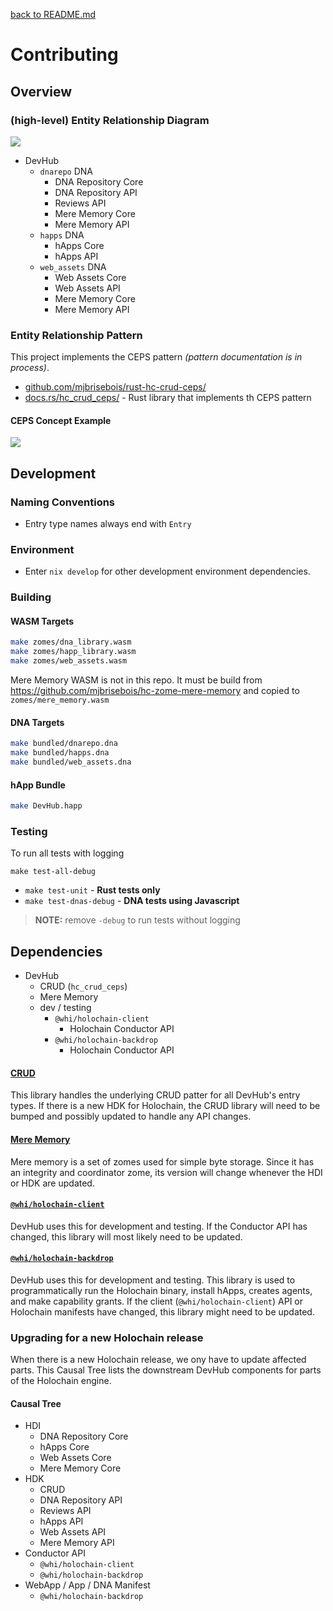 [back to README.md](README.md)


# Contributing

## Overview


### (high-level) Entity Relationship Diagram
![](https://drive.google.com/a/webheroes.ca/thumbnail?id=1bS9_PpZiwE5pA8mFTlRGvOYaWFwgzHPD&sz=w1000)

- DevHub
  - `dnarepo` DNA
    - DNA Repository Core
    - DNA Repository API
    - Reviews API
    - Mere Memory Core
    - Mere Memory API
  - `happs` DNA
    - hApps Core
    - hApps API
  - `web_assets` DNA
    - Web Assets Core
    - Web Assets API
    - Mere Memory Core
    - Mere Memory API

### Entity Relationship Pattern
This project implements the CEPS pattern *(pattern documentation is in process)*.

- [github.com/mjbrisebois/rust-hc-crud-ceps/](https://github.com/mjbrisebois/rust-hc-crud-ceps/)
- [docs.rs/hc_crud_ceps/](https://docs.rs/hc_crud_ceps/) - Rust library that implements th CEPS pattern

#### CEPS Concept Example
![](https://drive.google.com/a/webheroes.ca/thumbnail?sz=w1000&id=1oJTioA_IlGrcZI4tn-AyM0orMCt5kP6r)


## Development

### Naming Conventions

- Entry type names always end with `Entry`


### Environment

- Enter `nix develop` for other development environment dependencies.


### Building

#### WASM Targets

```bash
make zomes/dna_library.wasm
make zomes/happ_library.wasm
make zomes/web_assets.wasm
```

Mere Memory WASM is not in this repo.  It must be build from
https://github.com/mjbrisebois/hc-zome-mere-memory and copied to `zomes/mere_memory.wasm`


#### DNA Targets

```bash
make bundled/dnarepo.dna
make bundled/happs.dna
make bundled/web_assets.dna
```


#### hApp Bundle

```bash
make DevHub.happ
```


### Testing

To run all tests with logging
```
make test-all-debug
```

- `make test-unit` - **Rust tests only**
- `make test-dnas-debug` - **DNA tests using Javascript**


> **NOTE:** remove `-debug` to run tests without logging


## Dependencies

- DevHub
  - CRUD (`hc_crud_ceps`)
  - Mere Memory
  - dev / testing
    - `@whi/holochain-client`
      - Holochain Conductor API
    - `@whi/holochain-backdrop`
      - Holochain Conductor API


#### [CRUD](https://crates.io/crates/hc_crud_ceps)

This library handles the underlying CRUD patter for all DevHub's entry types.  If there is a new HDK
for Holochain, the CRUD library will need to be bumped and possibly updated to handle any API
changes.


#### [Mere Memory](https://github.com/mjbrisebois/hc-zome-mere-memory)

Mere memory is a set of zomes used for simple byte storage.  Since it has an integrity and
coordinator zome, its version will change whenever the HDI or HDK are updated.


#### [`@whi/holochain-client`](https://github.com/mjbrisebois/js-holochain-client)

DevHub uses this for development and testing.  If the Conductor API has changed, this library will
most likely need to be updated.


#### [`@whi/holochain-backdrop`](https://github.com/mjbrisebois/node-holochain-backdrop)

DevHub uses this for development and testing.  This library is used to programmatically run the
Holochain binary, install hApps, creates agents, and make capability grants.  If the client
(`@whi/holochain-client`) API or Holochain manifests have changed, this library might need to be
updated.


### Upgrading for a new Holochain release

When there is a new Holochain release, we ony have to update affected parts.  This Causal Tree lists
the downstream DevHub components for parts of the Holochain engine.

#### Causal Tree

- HDI
  - DNA Repository Core
  - hApps Core
  - Web Assets Core
  - Mere Memory Core
- HDK
  - CRUD
  - DNA Repository API
  - Reviews API
  - hApps API
  - Web Assets API
  - Mere Memory API
- Conductor API
  - `@whi/holochain-client`
  - `@whi/holochain-backdrop`
- WebApp / App / DNA Manifest
  - `@whi/holochain-backdrop`
